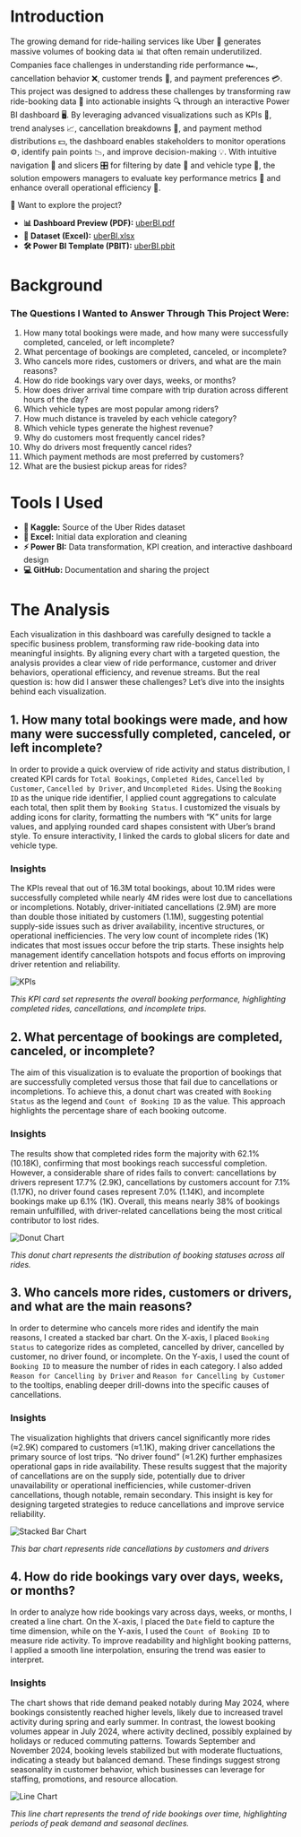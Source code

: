 # Introduction
The growing demand for ride-hailing services like Uber 🚖 generates massive volumes of booking data 📊 that often remain underutilized. Companies face challenges
in understanding ride performance 🏎️, cancellation behavior ❌, customer trends 👥, and payment preferences 💳. This project was designed to address these challenges
by transforming raw ride-booking data 📂 into actionable insights 🔍 through an interactive Power BI dashboard 🖥️. By leveraging advanced visualizations such as KPIs 📌,
trend analyses 📈, cancellation breakdowns 🚫, and payment method distributions 💵, the dashboard enables stakeholders to monitor operations ⚙️, identify pain points 📉,
and improve decision-making 💡. With intuitive navigation 🔘 and slicers 🎛️ for filtering by date 📅 and vehicle type 🚙, the solution empowers managers to evaluate
key performance metrics 📏 and enhance overall operational efficiency 🚀.

🔗 Want to explore the project?
- **📊 Dashboard Preview (PDF):** [uberBI.pdf](uberBI.pdf)
- **📑 Dataset (Excel):** [uberBI.xlsx](uberBI.xlsx)
- **🛠️ Power BI Template (PBIT):** [uberBI.pbit](uberBI.pbit)
# Background
### The Questions I Wanted to Answer Through This Project Were:
1. How many total bookings were made, and how many were successfully completed, canceled, or left incomplete?
2. What percentage of bookings are completed, canceled, or incomplete?
3. Who cancels more rides, customers or drivers, and what are the main reasons?
4. How do ride bookings vary over days, weeks, or months?
5. How does driver arrival time compare with trip duration across different hours of the day?
6. Which vehicle types are most popular among riders?
7. How much distance is traveled by each vehicle category?
8. Which vehicle types generate the highest revenue?
9. Why do customers most frequently cancel rides?
10. Why do drivers most frequently cancel rides?
11. Which payment methods are most preferred by customers?
12. What are the busiest pickup areas for rides?
# Tools I Used
- **📂 Kaggle:** Source of the Uber Rides dataset
- **📝 Excel:** Initial data exploration and cleaning
- **⚡ Power BI:** Data transformation, KPI creation, and interactive dashboard design
- **💻 GitHub:** Documentation and sharing the project
# The Analysis
Each visualization in this dashboard was carefully designed to tackle a specific business problem, transforming raw ride-booking data into meaningful insights.
By aligning every chart with a targeted question, the analysis provides a clear view of ride performance, customer and driver behaviors, operational efficiency, and revenue
streams. But the real question is: how did I answer these challenges? Let’s dive into the insights behind each visualization.
## 1. How many total bookings were made, and how many were successfully completed, canceled, or left incomplete?
In order to provide a quick overview of ride activity and status distribution, I created KPI cards for `Total Bookings`, `Completed Rides`, `Cancelled by Customer`, `Cancelled by Driver`, and `Uncompleted Rides`. Using the `Booking ID` as the unique ride identifier, I applied count aggregations to calculate each total, then split them by `Booking Status`. I customized the visuals by adding icons for clarity, formatting the numbers with “K” units for large values, and applying rounded card shapes consistent with Uber’s brand style. To ensure interactivity, I linked the cards to global slicers for date and vehicle type.
### Insights
The KPIs reveal that out of 16.3M total bookings, about 10.1M rides were successfully completed while nearly 4M rides were lost due to cancellations or incompletions.
Notably, driver-initiated cancellations (2.9M) are more than double those initiated by customers (1.1M), suggesting potential supply-side issues such as driver availability,
incentive structures, or operational inefficiencies. The very low count of incomplete rides (1K) indicates that most issues occur before the trip starts. These insights help
management identify cancellation hotspots and focus efforts on improving driver retention and reliability.

![KPIs](/assets/1-kpi.png)

*This KPI card set represents the overall booking performance, highlighting completed rides, cancellations, and incomplete trips.*
## 2. What percentage of bookings are completed, canceled, or incomplete?
The aim of this visualization is to evaluate the proportion of bookings that are successfully completed versus those that fail due to cancellations or incompletions. To
achieve this, a donut chart was created with `Booking Status` as the legend and `Count of Booking ID` as the value. This approach highlights the percentage share of each
booking outcome.
### Insights
The results show that completed rides form the majority with 62.1% (10.18K), confirming that most bookings reach successful completion. However, a considerable share of
rides fails to convert: cancellations by drivers represent 17.7% (2.9K), cancellations by customers account for 7.1% (1.17K), no driver found cases represent 7.0% (1.14K),
and incomplete bookings make up 6.1% (1K). Overall, this means nearly 38% of bookings remain unfulfilled, with driver-related cancellations being the most critical
contributor to lost rides.

![Donut Chart](/assets/2-bookingStatusDistribution.png)

*This donut chart represents the distribution of booking statuses across all rides.*
## 3. Who cancels more rides, customers or drivers, and what are the main reasons?
In order to determine who cancels more rides and identify the main reasons, I created a stacked bar chart. On the X-axis, I placed `Booking Status` to categorize
rides as completed, cancelled by driver, cancelled by customer, no driver found, or incomplete. On the Y-axis, I used the count of `Booking ID` to measure the number of rides
in each category. I also added `Reason for Cancelling by Driver` and `Reason for Cancelling by Customer` to the tooltips, enabling deeper drill-downs into the specific 
causes of cancellations.
### Insights
The visualization highlights that drivers cancel significantly more rides (≈2.9K) compared to customers (≈1.1K), making driver cancellations the primary source of lost
trips. “No driver found” (≈1.2K) further emphasizes operational gaps in ride availability. These results suggest that the majority of cancellations are on the supply side,
potentially due to driver unavailability or operational inefficiencies, while customer-driven cancellations, though notable, remain secondary. This insight is key for
designing targeted strategies to reduce cancellations and improve service reliability.

![Stacked Bar Chart](/assets/3-rideCancellations.png)

*This bar chart represents ride cancellations by customers and drivers*
## 4. How do ride bookings vary over days, weeks, or months?
In order to analyze how ride bookings vary across days, weeks, or months, I created a line chart. On the X-axis, I placed the `Date` field to capture the time dimension,
while on the Y-axis, I used the `Count of Booking ID` to measure ride activity. To improve readability and highlight booking patterns, I applied a smooth line interpolation,
ensuring the trend was easier to interpret.
### Insights
The chart shows that ride demand peaked notably during May 2024, where bookings consistently reached higher levels, likely due to increased travel activity during spring and
early summer. In contrast, the lowest booking volumes appear in July 2024, where activity declined, possibly explained by holidays or reduced commuting patterns. Towards
September and November 2024, booking levels stabilized but with moderate fluctuations, indicating a steady but balanced demand. These findings suggest strong seasonality in
customer behavior, which businesses can leverage for staffing, promotions, and resource allocation.

![Line Chart](/assets/4-ridesTrendOverTime.png)

*This line chart represents the trend of ride bookings over time, highlighting periods of peak demand and seasonal declines.*

